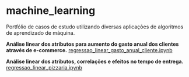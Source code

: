 # machine_learning
Portfólio de casos de estudo utilizando diversas aplicações de algoritmos de aprendizado de máquina.

**Análise linear dos atributos para aumento do gasto anual dos clientes através de e-commerce.**
[regressao_linear_gasto_anual_cliente.ipynb](regressao_linear_gasto_anual_cliente.ipynb)

**Análise linear dos atributos, correlações e efeitos no tempo de entrega.**
[regressao_linear_pizzaria.ipynb](regressao_linear_pizzaria.ipynb)